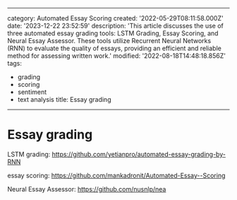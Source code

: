 ------
category: Automated Essay Scoring
created: '2022-05-29T08:11:58.000Z'
date: '2023-12-22 23:52:59'
description: 'This article discusses the use of three automated essay grading tools:
  LSTM Grading, Essay Scoring, and Neural Essay Assessor. These tools utilize Recurrent
  Neural Networks (RNN) to evaluate the quality of essays, providing an efficient
  and reliable method for assessing written work.'
modified: '2022-08-18T14:48:18.856Z'
tags:
- grading
- scoring
- sentiment
- text analysis
title: Essay grading
------

# Essay grading

LSTM grading: 
https://github.com/yetianpro/automated-essay-grading-by-RNN

essay scoring:
https://github.com/mankadronit/Automated-Essay--Scoring

Neural Essay Assessor:
https://github.com/nusnlp/nea

